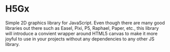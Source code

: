 # H5Gx
Simple 2D graphics library for JavaScript. Even though there are many good libraries out there such as Easel, Pixi, P5,  Raphael, Paper, etc., this library will introduce a convient wrapper around HTML5 canvas to make it more joyful to use in your projects without any dependencies to any other JS library.
